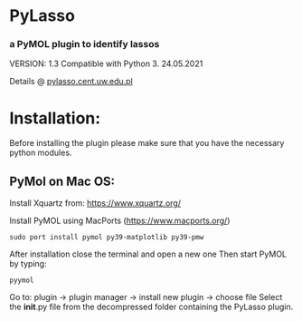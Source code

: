 # PyLasso
### a PyMOL plugin to identify lassos


VERSION: 1.3 
Compatible with Python 3.
24.05.2021

Details @ [pylasso.cent.uw.edu.pl](pylasso.cent.uw.edu.pl)

# Installation:

Before installing the plugin please make sure that you have the 
necessary python modules.



## PyMol on Mac OS:

Install Xquartz from: https://www.xquartz.org/

Install PyMOL using MacPorts (https://www.macports.org/)

    sudo port install pymol py39-matplotlib py39-pmw

After installation close the terminal and open a new one
Then start PyMOL by typing:
    
    pyymol

Go to: plugin -> plugin manager -> install new plugin -> choose file 
Select the __init__.py file from the decompressed folder containing the
PyLasso plugin.
